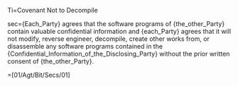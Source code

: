 Ti=Covenant Not to Decompile

sec={Each_Party} agrees that the software programs of {the_other_Party} contain valuable confidential information and {each_Party} agrees that it will not modify, reverse engineer, decompile, create other works from, or disassemble any software programs contained in the {Confidential_Information_of_the_Disclosing_Party} without the prior written consent of {the_other_Party}.


=[01/Agt/Bit/Secs/01]
